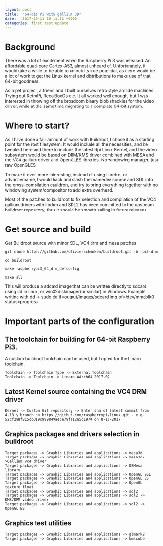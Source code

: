 ```yaml
---
layout: post
title:  "64-bit Pi with gallium 3D"
date:   2017-10-11 19:11:22 +0200
categories: first test update
---
```

# Background
There was a lot of excitement when the Raspberry Pi 3 was released.  An affordable quad-core Cortex-A53, almost unheard of.
Unfortunately, it would take a while to be able to unlock its true potential, as there would be a lot of work to get the Linux kernel
and distributions to make use of that 64-bit goodness.

As a pet project, a friend and I built ourselves retro style arcade machines. Trying out RetroPi, RecalBoxOs etc. It all worked well
enough, but I was interested in throwing off the broadcom binary blob shackles for the video driver, while at the same time migrating to
a complete 64-bit system.

# Where to start?
As I have done a fair amount of work with Buildroot, I chose it as a starting point for the root filesystem. It would include 
all the necessities, and be tweaked here and there to include the latest Rpi Linux Kernel, and the video subsystem would be based on DRM/KMS driver
combined with MESA and the VC4 gallium driver and OpenGLES libraries. No windowing manager, just raw OpenGLES.

To make it even more interesting, instead of using libretro, or advancemame, I would hack and slash the mamedev source and SDL into the cross-compilation
cauldron, and try to bring everything together with no windowing system/compositor to add extra overhead.

Most of the patches to buildroot to fix selection and compilation of the VC4 gallium drivers with libdrm and SDL2 has been committed to the upstream buildroot
repository, thus it should be smooth sailing in future releases.

# Get source and build
Get Buildroot source with minor SDL, VC4 drm and mesa patches
```
git clone https://github.com/olivierschonken/buildroot.git -b rpi3-drm

cd buildroot

make raspberrypi3_64_drm_defconfig

make all
```

This will produce a sdcard image that can be written directly to sdcard using dd in linux, or win32diskimager(or similar) in Windows.
Example writing with dd -> sudo dd if=output/images/sdcard.img of=/dev/mmcblk0 status=progress

# Important parts of the configuration

## The toolchain for building for 64-bit Raspberry Pi3.
A custom buildroot toolchain can be used, but I opted for the Linaro toolchain.
```
Toolchain -> Toolchain Type -> External Toolchain
Toolchain -> Toolchain -> Linaro AArch64 2017.02
```
## Latest Kernel source containing the VC4 DRM driver
```
Kernel -> Custom Git repository -> Enter sha of latest commit from 4.13.y branch on https://github.com/raspberrypi/linux.git - e.g. 52cf298f815cb319c999849aece79fa12a5c1970 on 8-10-2017
```
## Graphics packages and drivers selection in buildroot
```
Target packages -> Graphic Libraries and applications -> mesa3d
Target packages -> Graphic Libraries and applications -> mesa3d->Gallium vc4 driver
Target packages -> Graphic Libraries and applications -> OSMesa library
Target packages -> Graphic Libraries and applications -> OpenGL EGL
Target packages -> Graphic Libraries and applications -> OpenGL ES
Target packages -> Graphic Libraries and applications -> OpenGL texture float
Target packages -> Graphic Libraries and applications -> sdl2
Target packages -> Graphic Libraries and applications -> sdl2 -> KMS/DRM video driver
Target packages -> Graphic Libraries and applications -> sdl2 -> OpenGL ES
```

## Graphics test utilities
```
Target packages -> Graphic Libraries and applications -> glmark2
Target packages -> Graphic Libraries and applications -> kmscube
```

